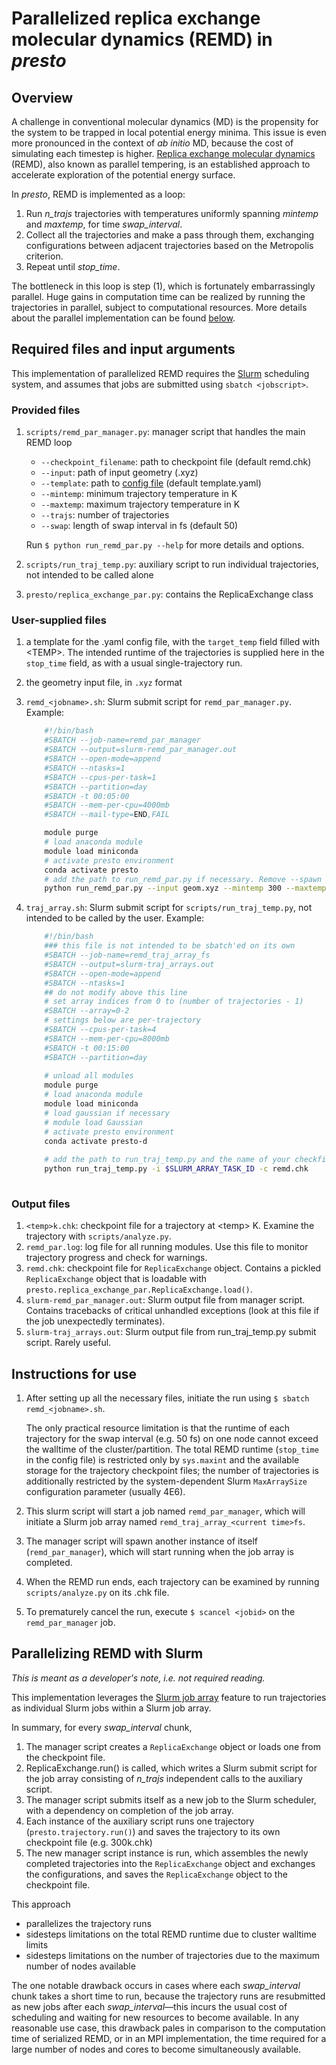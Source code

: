 # Parallelized replica exchange molecular dynamics (REMD) in _presto_

## Overview

A challenge in conventional molecular dynamics (MD) is the propensity for the system to be trapped in local potential energy minima. This issue is even more pronounced in the context of _ab initio_ MD, because the cost of simulating each timestep is higher.  [Replica exchange molecular dynamics](http://www.math.pitt.edu/~cbsg/Materials/Earl_ParallelTempering.pdf) (REMD), also known as parallel tempering, is an established approach to accelerate exploration of the potential energy surface.

In _presto_, REMD is implemented as a loop:

1. Run _n\_trajs_ trajectories with temperatures uniformly spanning _mintemp_ and _maxtemp_, for time _swap\_interval_.
2. Collect all the trajectories and make a pass through them, exchanging configurations between adjacent trajectories based on the Metropolis criterion.
3. Repeat until _stop\_time_.

The bottleneck in this loop is step (1), which is fortunately embarrassingly parallel. Huge gains in computation time can be realized by running the trajectories in parallel, subject to computational resources. More details about the parallel implementation can be found [below](#parallelizing-remd-with-Slurm).

## Required files and input arguments

This implementation of parallelized REMD requires the [Slurm](https://Slurm.schedmd.com/documentation.html) scheduling system, and assumes that jobs are submitted using `sbatch <jobscript>`.

### Provided files

1. `scripts/remd_par_manager.py`: manager script that handles the main REMD loop
   - `--checkpoint_filename`: path to checkpoint file (default remd.chk)
   - `--input`: path of input geometry (.xyz)
   - `--template`: path to [config file](https://github.com/corinwagen/presto/blob/master/CONFIG.md) (default template.yaml)
   - `--mintemp`: minimum trajectory temperature in K
   - `--maxtemp`: maximum trajectory temperature in K
   - `--trajs`: number of trajectories
   - `--swap`: length of swap interval in fs (default 50)

   Run `$ python run_remd_par.py --help` for more details and options.
2. `scripts/run_traj_temp.py`: auxiliary script to run individual trajectories, not intended to be called alone
3. `presto/replica_exchange_par.py`: contains the ReplicaExchange class

### User-supplied files

1. a template for the .yaml config file, with the `target_temp` field filled with \<TEMP\>. The intended runtime of the trajectories is supplied here in the `stop_time` field, as with a usual single-trajectory run.
2. the geometry input file, in `.xyz` format
3. `remd_<jobname>.sh`: Slurm submit script for `remd_par_manager.py`. Example:

   ```sh
       #!/bin/bash
       #SBATCH --job-name=remd_par_manager
       #SBATCH --output=slurm-remd_par_manager.out
       #SBATCH --open-mode=append
       #SBATCH --ntasks=1
       #SBATCH --cpus-per-task=1
       #SBATCH --partition=day
       #SBATCH -t 00:05:00
       #SBATCH --mem-per-cpu=4000mb
       #SBATCH --mail-type=END,FAIL

       module purge
       # load anaconda module
       module load miniconda
       # activate presto environment
       conda activate presto
       # add the path to run_remd_par.py if necessary. Remove --spawn whenever calling manually
       python run_remd_par.py --input geom.xyz --mintemp 300 --maxtemp 400 --trajs 3 --template template.yaml
   ```

4. `traj_array.sh`: Slurm submit script for `scripts/run_traj_temp.py`, not intended to be called by the user. Example:

   ``` sh
       #!/bin/bash
       ### this file is not intended to be sbatch'ed on its own
       #SBATCH --job-name=remd_traj_array_fs
       #SBATCH --output=slurm-traj_arrays.out
       #SBATCH --open-mode=append
       #SBATCH --ntasks=1
       ## do not modify above this line
       # set array indices from 0 to (number of trajectories - 1)
       #SBATCH --array=0-2
       # settings below are per-trajectory
       #SBATCH --cpus-per-task=4
       #SBATCH --mem-per-cpu=8000mb
       #SBATCH -t 00:15:00
       #SBATCH --partition=day
 
       # unload all modules
       module purge
       # load anaconda module
       module load miniconda
       # load gaussian if necessary
       # module load Gaussian
       # activate presto environment
       conda activate presto-d
       
       # add the path to run_traj_temp.py and the name of your checkfile after -c 
       python run_traj_temp.py -i $SLURM_ARRAY_TASK_ID -c remd.chk
 
   ```

### Output files

1. `<temp>k.chk`: checkpoint file for a trajectory at \<temp\> K. Examine the trajectory with `scripts/analyze.py`.
2. `remd_par.log`: log file for all running modules. Use this file to monitor trajectory progress and check for warnings.
3. `remd.chk`: checkpoint file for `ReplicaExchange` object. Contains a pickled `ReplicaExchange` object that is loadable with `presto.replica_exchange_par.ReplicaExchange.load()`.
4. `slurm-remd_par_manager.out`: Slurm output file from manager script. Contains tracebacks of critical unhandled exceptions (look at this file if the job unexpectedly terminates).
5. `slurm-traj_arrays.out`: Slurm output file from run_traj_temp.py submit script. Rarely useful.

## Instructions for use

1. After setting up all the necessary files, initiate the run using `$ sbatch remd_<jobname>.sh`.

   The only practical resource limitation is that the runtime of each trajectory for the swap interval (e.g. 50 fs) on one node cannot exceed the walltime of the cluster/partition. The total REMD runtime (`stop_time` in the config file) is restricted only by `sys.maxint` and the available storage for the trajectory checkpoint files; the number of trajectories is additionally restricted by the system-dependent Slurm `MaxArraySize` configuration parameter (usually 4E6).

2. This slurm script will start a job named `remd_par_manager`, which will initiate a Slurm job array named `remd_traj_array_<current time>fs`.

3. The manager script will spawn another instance of itself (`remd_par_manager`), which will start running when the job array is completed.

4. When the REMD run ends, each trajectory can be examined by running `scripts/analyze.py` on its .chk file.

5. To prematurely cancel the run, execute `$ scancel <jobid>` on the `remd_par_manager` job.

## Parallelizing REMD with Slurm

_This is meant as a developer's note, i.e. not required reading._

This implementation leverages the [Slurm job array](https://Slurm.schedmd.com/job_array.html) feature to run trajectories as individual Slurm jobs within a Slurm job array.

In summary, for every _swap\_interval_ chunk,

1. The manager script creates a `ReplicaExchange` object or loads one from the checkpoint file.
2. ReplicaExchange.run() is called, which writes a Slurm submit script for the job array consisting of _n\_trajs_ independent calls to the auxiliary script.
3. The manager script submits itself as a new job to the Slurm scheduler, with a dependency on completion of the job array.
4. Each instance of the auxiliary script runs one trajectory (`presto.trajectory.run()`) and saves the trajectory to its own checkpoint file (e.g. 300k.chk)
5. The new manager script instance is run, which assembles the newly completed trajectories into the `ReplicaExchange` object and exchanges the configurations, and saves the `ReplicaExchange` object to the checkpoint file.

This approach

- parallelizes the trajectory runs
- sidesteps limitations on the total REMD runtime due to cluster walltime limits
- sidesteps limitations on the number of trajectories due to the maximum number of nodes available

The one notable drawback occurs in cases where each _swap\_interval_ chunk takes a short time to run, because the trajectory runs are resubmitted as new jobs after each _swap\_interval_—this incurs the usual cost of scheduling and waiting for new resources to become available. In any reasonable use case, this drawback pales in comparison to the computation time of serialized REMD, or in an MPI implementation, the time required for a large number of nodes and cores to become simultaneously available.

